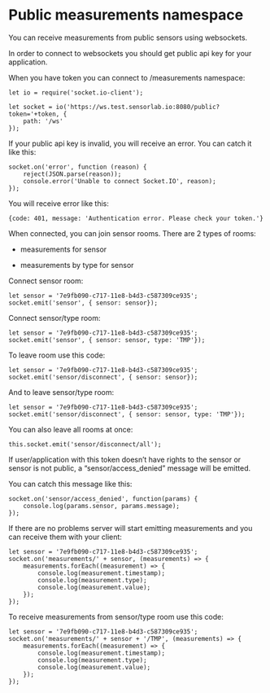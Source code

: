 # Public measurements namespace

You can receive measurements from public sensors using websockets.

In order to connect to websockets you should get public api key for your application.

When you have token you can connect to /measurements namespace:

```
let io = require('socket.io-client');

let socket = io('https://ws.test.sensorlab.io:8080/public?token='+token, {
    path: '/ws'
});
```

If your public api key is invalid, you will receive an error. You can catch it like this:

```
socket.on('error', function (reason) {
    reject(JSON.parse(reason));
    console.error('Unable to connect Socket.IO', reason);
});
```

You will receive error like this:

```
{code: 401, message: 'Authentication error. Please check your token.'}
```

When connected, you can join sensor rooms. There are 2 types of rooms:


* measurements for sensor


* measurements by type for sensor

Connect sensor room:

```
let sensor = '7e9fb090-c717-11e8-b4d3-c587309ce935';
socket.emit('sensor', { sensor: sensor});
```

Connect sensor/type room:

```
let sensor = '7e9fb090-c717-11e8-b4d3-c587309ce935';
socket.emit('sensor', { sensor: sensor, type: 'TMP'});
```

To leave room use this code:

```
let sensor = '7e9fb090-c717-11e8-b4d3-c587309ce935';
socket.emit('sensor/disconnect', { sensor: sensor});
```

And to leave sensor/type room:

```
let sensor = '7e9fb090-c717-11e8-b4d3-c587309ce935';
socket.emit('sensor/disconnect', { sensor: sensor, type: 'TMP'});
```

You can also leave all rooms at once:

```
this.socket.emit('sensor/disconnect/all');
```

If user/application with this token doesn’t have rights to the sensor or sensor is not public, a “sensor/access_denied” message will be emitted.

You can catch this message like this:

```
socket.on('sensor/access_denied', function(params) {
    console.log(params.sensor, params.message);
});
```

If there are no problems server will start emitting measurements and you can receive them with your client:

```
let sensor = '7e9fb090-c717-11e8-b4d3-c587309ce935';
socket.on('measurements/' + sensor, (measurements) => {
    measurements.forEach((measurement) => {
        console.log(measurement.timestamp);
        console.log(measurement.type);
        console.log(measurement.value);
    });
});
```

To receive measurements from sensor/type room use this code:

```
let sensor = '7e9fb090-c717-11e8-b4d3-c587309ce935';
socket.on('measurements/' + sensor + '/TMP', (measurements) => {
    measurements.forEach((measurement) => {
        console.log(measurement.timestamp);
        console.log(measurement.type);
        console.log(measurement.value);
    });
});
```
